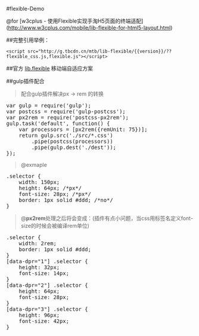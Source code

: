 #flexible-Demo

@for [w3cplus - 使用Flexible实现手淘H5页面的终端适配] (http://www.w3cplus.com/mobile/lib-flexible-for-html5-layout.html) 

##完整引用举例：

    <script src="http://g.tbcdn.cn/mtb/lib-flexible/{{version}}/??flexible_css.js,flexible.js"></script>

##官方 [lib.flexible](https://github.com/amfe/lib-flexible)
移动端自适应方案

##gulp插件配合
> 配合gulp插件解决px -> rem 的转换

<pre>
var gulp = require('gulp');
var postcss = require('gulp-postcss');
var px2rem = require('postcss-px2rem');
gulp.task('default', function() {
    var processors = [px2rem({remUnit: 75})];
    return gulp.src('./src/*.css')
        .pipe(postcss(processors))
        .pipe(gulp.dest('./dest'));
});
</pre>

>@exmaple

<pre>
.selector {
    width: 150px;
    height: 64px; /*px*/
    font-size: 28px; /*px*/
    border: 1px solid #ddd; /*no*/
}
</pre>

>@**px2rem**处理之后将会变成：(插件有点小问题，当css用标签名定义font-size的时候会被编译rem单位)

<pre>
.selector {
    width: 2rem;
    border: 1px solid #ddd;
}
[data-dpr="1"] .selector {
    height: 32px;
    font-size: 14px;
}
[data-dpr="2"] .selector {
    height: 64px;
    font-size: 28px;
}
[data-dpr="3"] .selector {
    height: 96px;
    font-size: 42px;
}
</pre>
